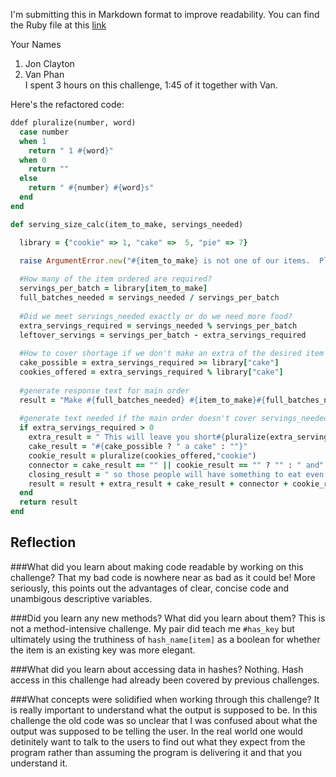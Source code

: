 I'm submitting this in Markdown format to improve readability.  You can find the Ruby file at this [link](https://github.com/JonClayton/phase-0/blob/master/week-6/gps2_3.rb)

Your Names <br> 
1) Jon Clayton <br>
2) Van Phan <br>
I spent 3 hours on this challenge, 1:45 of it together with Van. <br>

Here's the refactored code:
```ruby
ddef pluralize(number, word)
  case number
  when 1
    return " 1 #{word}"
  when 0
    return ""
  else
    return " #{number} #{word}s"
  end
end

def serving_size_calc(item_to_make, servings_needed)

  library = {"cookie" => 1, "cake" =>  5, "pie" => 7}

  raise ArgumentError.new("#{item_to_make} is not one of our items.  Please enter one of them #{library.keys}.") unless library[item_to_make]
  
  #How many of the item ordered are required?
  servings_per_batch = library[item_to_make]
  full_batches_needed = servings_needed / servings_per_batch
  
  #Did we meet servings_needed exactly or do we need more food?
  extra_servings_required = servings_needed % servings_per_batch
  leftover_servings = servings_per_batch - extra_servings_required
  
  #How to cover shortage if we don't make an extra of the desired item
  cake_possible = extra_servings_required >= library["cake"]
  cookies_offered = extra_servings_required % library["cake"]
  
  #generate response text for main order
  result = "Make #{full_batches_needed} #{item_to_make}#{full_batches_needed > 1 ? "s" : ""} to serve #{full_batches_needed * servings_per_batch} servings."
  
  #generate text needed if the main order doesn't cover servings_needed exactly
  if extra_servings_required > 0
    extra_result = " This will leave you short#{pluralize(extra_servings_required, 'serving')}. You can either prepare an additional #{item_to_make}, with #{leftover_servings} servings left over, or you could make"
    cake_result = "#{cake_possible ? " a cake" : ""}"
    cookie_result = pluralize(cookies_offered,"cookie")
    connector = cake_result == "" || cookie_result == "" ? "" : " and"
    closing_result = " so those people will have something to eat even if it is not the preferred item."
    result = result + extra_result + cake_result + connector + cookie_result + closing_result
  end
  return result
end
```

##  Reflection
###What did you learn about making code readable by working on this challenge?
That my bad code is nowhere near as bad as it could be! More seriously, this points out the advantages of clear, concise code and unambigous descriptive variables.

###Did you learn any new methods? What did you learn about them?
This is not a method-intensive challenge. My pair did teach me `#has_key` but ultimately using the truthiness of `hash_name[item]` as a boolean for whether the item is an existing key was more elegant.

###What did you learn about accessing data in hashes? 
Nothing. Hash access in this challenge had already been covered by previous challenges.

###What concepts were solidified when working through this challenge?
It is really important to understand what the output is supposed to be. In this challenge the old code was so unclear that I was confused about what the output was supposed to be telling the user. In the real world one would detinitely want to talk to the users to find out what they expect from the program rather than assuming the program is delivering it and that you understand it.
